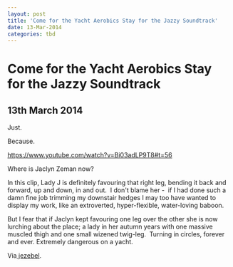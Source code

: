 ```yaml
---
layout: post
title: 'Come for the Yacht Aerobics Stay for the Jazzy Soundtrack'
date: 13-Mar-2014
categories: tbd
---
```


# Come for the Yacht Aerobics Stay for the Jazzy Soundtrack

## 13th March 2014

Just.

Because.

https://www.youtube.com/watch?v=Bi03adLP9T8#t=56

Where is Jaclyn Zeman now?

In this clip,   Lady J is definitely favouring that right leg, bending it back and forward, up and down, in and out.  I don't blame her -  if I had done such a damn fine job trimming my downstair hedges I may too have wanted to display my work, like an extroverted, hyper-flexible, water-loving baboon.

But I fear that if Jaclyn kept favouring one leg over the other she is now lurching about the place; a lady in her autumn years with one massive muscled thigh and one small wizened twig-leg.  Turning in circles, forever and ever. Extremely dangerous on a yacht.

Via<a href="http://jezebel.com/"> jezebel</a>.
